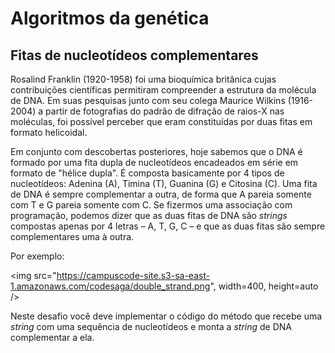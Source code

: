 # Algoritmos da genética

## Fitas de nucleotídeos complementares

Rosalind Franklin (1920-1958) foi uma bioquímica britânica cujas contribuições
científicas permitiram compreender a estrutura da molécula de DNA. Em suas pesquisas 
junto com seu colega Maurice Wilkins (1916-2004) a partir de fotografias do padrão de 
difração de raios-X nas moléculas, foi possível perceber que eram constituídas por 
duas fitas em formato helicoidal.

Em conjunto com descobertas posteriores, hoje sabemos que o DNA é formado por uma
fita dupla de nucleotídeos encadeados em série em formato de "hélice dupla".
É composta basicamente por 4 tipos de nucleotídeos: Adenina (A), Timina (T),
Guanina (G) e Citosina (C). Uma fita de DNA é sempre complementar a outra, de
forma que A pareia somente com T e G pareia somente com C. Se fizermos uma
associação com programação, podemos dizer que as duas fitas de DNA são *strings*
compostas apenas por 4 letras – A, T, G, C – e que as duas fitas são sempre
complementares uma à outra.

Por exemplo:

<img src="https://campuscode-site.s3-sa-east-1.amazonaws.com/codesaga/double_strand.png", width=400, height=auto />

Neste desafio você deve implementar o código do método que recebe uma *string* com
uma sequência de nucleotídeos e monta a *string* de DNA complementar a ela.

